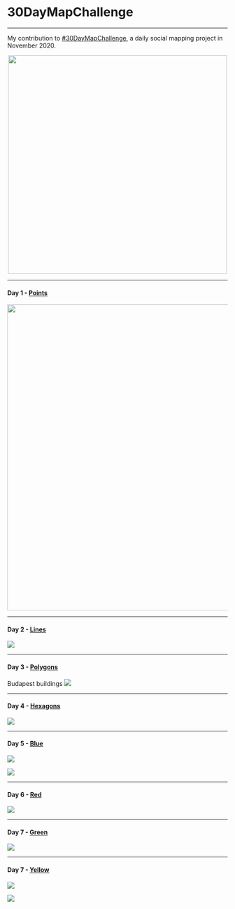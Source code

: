 # 30DayMapChallenge

************************************

My contribution to [#30DayMapChallenge](https://github.com/tjukanovt/30DayMapChallenge), a daily social mapping project in November 2020.

<p align="center">
<a href="url"><img src="https://raw.githubusercontent.com/tjukanovt/30DayMapChallenge/master/images/map_challenge_themes_2020.jpg" width="500" ></a>
</p>

**************************************************************************************************
#### Day 1 - [Points](https://github.com/kkakey/30DayMapChallenge/blob/main/day1-points/day1-final.Rmd) 

<p align="center">
<a href="url"><img src="https://raw.githubusercontent.com/kkakey/30DayMapChallenge/main/day1-points/day1.png" width="700" ></a>
</p>

**************************************************************************************************
#### Day 2 - [Lines](https://github.com/kkakey/30DayMapChallenge/blob/main/day2-lines/day2-final.Rmd) 

![](https://raw.githubusercontent.com/kkakey/30DayMapChallenge/main/day2-lines/budapest-title.png)

**************************************************************************************************

#### Day 3 - [Polygons](https://github.com/kkakey/30DayMapChallenge/blob/main/day3-polygons/day3-final.Rmd) 
Budapest buildings
![](https://raw.githubusercontent.com/kkakey/30DayMapChallenge/main/day3-polygons/budapest-buildings.png)

**************************************************************************************************
#### Day 4 - [Hexagons](https://github.com/kkakey/30DayMapChallenge/blob/main/day4-hexagons/day4-final.R) 

![](https://raw.githubusercontent.com/kkakey/30DayMapChallenge/main/day4-hexagons/dq2-logo.png)

**************************************************************************************************
#### Day 5 - [Blue](https://github.com/kkakey/30DayMapChallenge/blob/main/day5-blue/day5-blue.Rmd) 

![](https://raw.githubusercontent.com/kkakey/30DayMapChallenge/main/day5-blue/day5-1.png)

![](https://raw.githubusercontent.com/kkakey/30DayMapChallenge/main/day5-blue/day5-2.png)

**************************************************************************************************
#### Day 6 - [Red](https://github.com/kkakey/30DayMapChallenge/blob/main/day6-red/day6-red.Rmd) 

![](https://raw.githubusercontent.com/kkakey/30DayMapChallenge/main/day6-red/day6.png)

**************************************************************************************************
#### Day 7 - [Green](https://github.com/kkakey/30DayMapChallenge/blob/main/day7-green/day7-green.Rmd) 

![](https://raw.githubusercontent.com/kkakey/30DayMapChallenge/main/day7-green/day7.png)


**************************************************************************************************
#### Day 7 - [Yellow](https://github.com/kkakey/30DayMapChallenge/blob/main/day8-yellow/day8-yellow.Rmd) 

![](https://raw.githubusercontent.com/kkakey/30DayMapChallenge/main/day8-yellow/county_cheese.png)

![](https://raw.githubusercontent.com/kkakey/30DayMapChallenge/main/day8-yellow/all_cheese.png)
